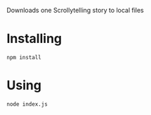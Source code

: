 Downloads one Scrollytelling story to local files

# Installing

```
npm install
```

# Using

```
node index.js
```
